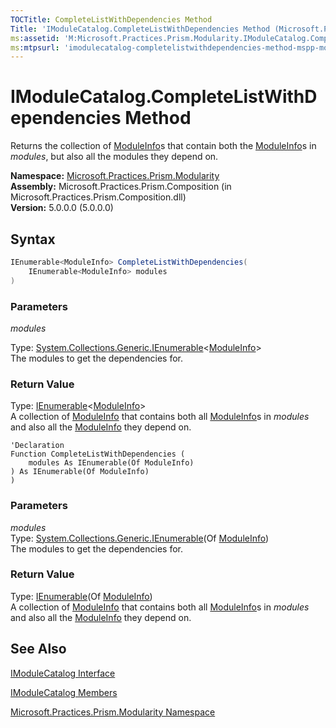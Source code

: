 ```yaml
---
TOCTitle: CompleteListWithDependencies Method
Title: 'IModuleCatalog.CompleteListWithDependencies Method (Microsoft.Practices.Prism.Modularity)'
ms:assetid: 'M:Microsoft.Practices.Prism.Modularity.IModuleCatalog.CompleteListWithDependencies(System.Collections.Generic.IEnumerable{Microsoft.Practices.Prism.Modularity.ModuleInfo})'
ms:mtpsurl: 'imodulecatalog-completelistwithdependencies-method-mspp-modularity.md'
---
```


# IModuleCatalog.CompleteListWithDependencies Method

Returns the collection of [ModuleInfo](/patterns-practices/reference/moduleinfo-class-mspp-modularity)s that contain both the [ModuleInfo](/patterns-practices/reference/moduleinfo-class-mspp-modularity)s in *modules*, but also all the modules they depend on.

**Namespace:** [Microsoft.Practices.Prism.Modularity](/patterns-practices/reference/mspp-modularity-namespace)  
**Assembly:** Microsoft.Practices.Prism.Composition (in Microsoft.Practices.Prism.Composition.dll)  
**Version:** 5.0.0.0 (5.0.0.0)

## Syntax

```C#
IEnumerable<ModuleInfo> CompleteListWithDependencies(
	IEnumerable<ModuleInfo> modules
)
```

### Parameters

*modules* 

Type: [System.Collections.Generic.IEnumerable](http://msdn.microsoft.com/en-us/library/9eekhta0)&lt;[ModuleInfo](/patterns-practices/reference/moduleinfo-class-mspp-modularity)&gt;  
The modules to get the dependencies for.

### Return Value

Type: [IEnumerable](http://msdn.microsoft.com/en-us/library/9eekhta0)&lt;[ModuleInfo](/patterns-practices/reference/moduleinfo-class-mspp-modularity)&gt;  
A collection of [ModuleInfo](/patterns-practices/reference/moduleinfo-class-mspp-modularity) that contains both all [ModuleInfo](/patterns-practices/reference/moduleinfo-class-mspp-modularity)s in *modules* and also all the [ModuleInfo](/patterns-practices/reference/moduleinfo-class-mspp-modularity) they depend on.


```VB
'Declaration
Function CompleteListWithDependencies ( 
	modules As IEnumerable(Of ModuleInfo)
) As IEnumerable(Of ModuleInfo)
)
```

### Parameters

*modules*  
Type: [System.Collections.Generic.IEnumerable](http://msdn.microsoft.com/en-us/library/9eekhta0)(Of [ModuleInfo](/patterns-practices/reference/moduleinfo-class-mspp-modularity))  
The modules to get the dependencies for.

### Return Value

Type: [IEnumerable](http://msdn.microsoft.com/en-us/library/9eekhta0)(Of [ModuleInfo](/patterns-practices/reference/moduleinfo-class-mspp-modularity))  
A collection of [ModuleInfo](/patterns-practices/reference/moduleinfo-class-mspp-modularity) that contains both all [ModuleInfo](/patterns-practices/reference/moduleinfo-class-mspp-modularity)s in *modules* and also all the [ModuleInfo](/patterns-practices/reference/moduleinfo-class-mspp-modularity) they depend on.

## See Also

[IModuleCatalog Interface](/patterns-practices/reference/imodulecatalog-interface-mspp-modularity) 

[IModuleCatalog Members](/patterns-practices/reference/imodulecatalog-members-mspp-modularity) 
 
[Microsoft.Practices.Prism.Modularity Namespace](/patterns-practices/reference/mspp-modularity-namespace)  